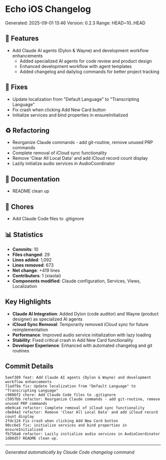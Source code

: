 # Echo iOS Changelog
Generated: 2025-09-01 13:46
Version: 0.2.3
Range: HEAD~10..HEAD

## 🎯 Features
- Add Claude AI agents (Dylon & Wayne) and development workflow enhancements
  - Added specialized AI agents for code review and product design
  - Enhanced development workflow with agent templates
  - Added changelog and dailylog commands for better project tracking

## 🐛 Fixes
- Update localization from "Default Language" to "Transcripting Language"
- Fix crash when clicking Add New Card button
- Initialize services and bind properties in ensureInitialized

## ♻️ Refactoring
- Reorganize Claude commands - add git-routine, remove unused PRP commands
- Complete removal of iCloud sync functionality
- Remove 'Clear All Local Data' and add iCloud record count display
- Lazily initialize audio services in AudioCoordinator

## 📝 Documentation
- README clean up

## 🔧 Chores
- Add Claude Code files to .gitignore

## 📊 Statistics
- **Commits**: 10
- **Files changed**: 29
- **Lines added**: 1,092
- **Lines removed**: 673
- **Net change**: +419 lines
- **Contributors**: 1 (xiaolai)
- **Components modified**: Claude configuration, Services, Views, Localization

## Key Highlights
- **Claude AI Integration**: Added Dylon (code auditor) and Wayne (product designer) as specialized AI agents
- **iCloud Sync Removal**: Temporarily removed iCloud sync for future reimplementation
- **Performance**: Improved audio service initialization with lazy loading
- **Stability**: Fixed critical crash in Add New Card functionality
- **Developer Experience**: Enhanced with automated changelog and git routines

## Commit Details
```
5aef389 feat: Add Claude AI agents (Dylon & Wayne) and development workflow enhancements
71adf9a fix: Update localization from "Default Language" to "Transcripting Language"
c9086f2 chore: Add Claude Code files to .gitignore
c5957bb refactor: Reorganize Claude commands - add git-routine, remove unused PRP commands
e0e9ca4 refactor: Complete removal of iCloud sync functionality
c0e84a3 refactor: Remove 'Clear All Local Data' and add iCloud record count display
2fdc124 Fix crash when clicking Add New Card button
90cc6e5 fix: initialize services and bind properties in ensureInitialized
fb756a0 refactor: Lazily initialize audio services in AudioCoordinator
1d88d57 README clean up.
```

---
*Generated automatically by Claude Code changelog command*
